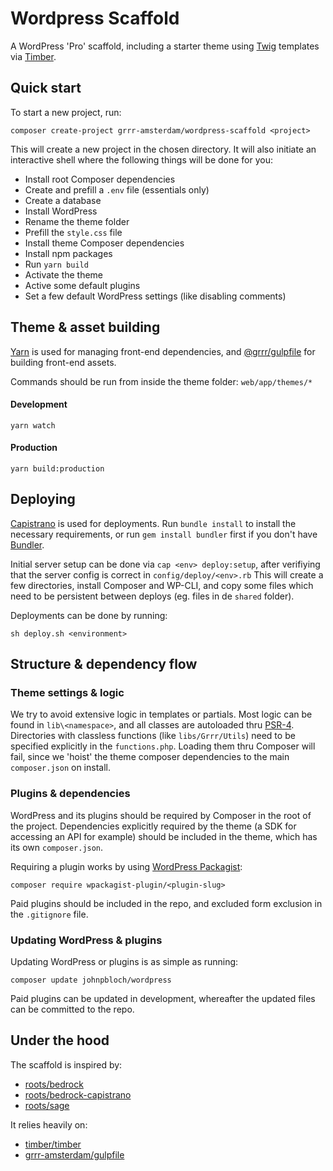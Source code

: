 # Wordpress Scaffold

A WordPress 'Pro' scaffold, including a starter theme using [Twig](https://twig.symfony.com/) templates via [Timber](https://github.com/timber/timber/).

## Quick start

To start a new project, run:

```
composer create-project grrr-amsterdam/wordpress-scaffold <project>
```

This will create a new project in the chosen directory. It will also initiate an interactive shell where the following things will be done for you:

- Install root Composer dependencies
- Create and prefill a `.env` file (essentials only)
- Create a database
- Install WordPress
- Rename the theme folder
- Prefill the `style.css` file
- Install theme Composer dependencies
- Install npm packages
- Run `yarn build`
- Activate the theme
- Active some default plugins
- Set a few default WordPress settings (like disabling comments)

## Theme & asset building

[Yarn](https://github.com/yarnpkg/yarn) is used for managing front-end dependencies, and [@grrr/gulpfile](https://github.com/grrr-amsterdam/gulpfile) for building front-end assets.

Commands should be run from inside the theme folder: `web/app/themes/*`

#### Development

```
yarn watch
```

#### Production
```
yarn build:production
```

## Deploying

[Capistrano](https://github.com/capistrano/capistrano) is used for deployments.
Run `bundle install` to install the necessary requirements, or run `gem install bundler` first if you don't have [Bundler](https://github.com/bundler/bundler).

Initial server setup can be done via `cap <env> deploy:setup`, after verifiying that the server config is correct in `config/deploy/<env>.rb` This will create a few directories, install Composer and WP-CLI, and copy some files which need to be persistent between deploys (eg. files in de `shared` folder).

Deployments can be done by running:

```
sh deploy.sh <environment>
```

## Structure & dependency flow

### Theme settings & logic

We try to avoid extensive logic in templates or partials. Most logic can be found in `lib\<namespace>`, and all classes are autoloaded thru [PSR-4](http://www.php-fig.org/psr/psr-4/). Directories with classless functions (like `libs/Grrr/Utils`) need to be specified explicitly in the `functions.php`. Loading them thru Composer will fail, since we 'hoist' the theme composer dependencies to the main `composer.json` on install.

### Plugins & dependencies

WordPress and its plugins should be required by Composer in the root of the project. Dependencies explicitly required by the theme (a SDK for accessing an API for example) should be included in the theme, which has its own `composer.json`.

Requiring a plugin works by using [WordPress Packagist](https://wpackagist.org/):

```
composer require wpackagist-plugin/<plugin-slug>
```

Paid plugins should be included in the repo, and excluded form exclusion in the `.gitignore` file.

### Updating WordPress & plugins

Updating WordPress or plugins is as simple as running:

```
composer update johnpbloch/wordpress
```

Paid plugins can be updated in development, whereafter the updated files can be committed to the repo.

## Under the hood

The scaffold is inspired by:

- [roots/bedrock](https://github.com/roots/bedrock/)
- [roots/bedrock-capistrano](https://github.com/roots/bedrock-capistrano/)
- [roots/sage](https://github.com/roots/sage/)

It relies heavily on:

- [timber/timber](https://github.com/timber/timber/)
- [grrr-amsterdam/gulpfile](https://github.com/grrr-amsterdam/gulpfile/)
